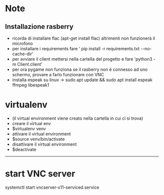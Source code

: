 # Note

## Installazione rasberry
* ricorda di installare flac (apt-get install flac) altrimenti non funzionerà il microfono
* per installare i requirements fare ' pip install -r requirements.txt --no-cache-dir'
* per avviare il client mettersi nella cartella del progetto e fare 'python3 -m Client.client'
* per ora pygame non funziona se il rasberry non è connesso ad uno schermo, provare a farlo funzionare con VNC
* installa espeak su linux ->  sudo apt update && sudo apt install espeak ffmpeg libespeak1


# virtualenv

* (il virtual environment viene creato nella cartella in cui ci si trova)
* creare il virtual env
* $virtualenv venv
* attivare il virtual environment
* $source venv/bin/activate
* disattivare il virtual environment
* $deactivate

--------------------------------

# start VNC server

systemctl start vncserver-x11-serviced.service
